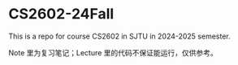# CS2602-24Fall
This is a repo for course CS2602 in SJTU in 2024-2025 semester.

Note 里为复习笔记；Lecture 里的代码不保证能运行，仅供参考。
